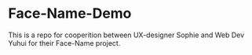 # Face-Name-Demo
This is a repo for cooperition between UX-designer Sophie and Web Dev Yuhui for their Face-Name project. 
